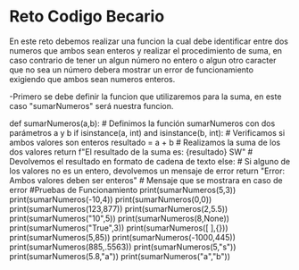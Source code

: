 # Reto Codigo Becario

En este reto debemos realizar una funcion la cual debe identificar entre dos numeros que ambos sean enteros y realizar el procedimiento de suma, en caso contrario de tener un algun número no entero o algun otro caracter que no sea un número debera mostrar un error de funcionamiento exigiendo que ambos sean numeros enteros.

-Primero se debe definir la funcion que utilizaremos para la suma, en este caso "sumarNumeros" será nuestra funcion.

def sumarNumeros(a,b): # Definimos la función sumarNumeros con dos parámetros a y b
  if isinstance(a, int) and isinstance(b, int): # Verificamos si ambos valores son enteros
    resultado = a + b # Realizamos la suma de los dos valores
    return f"El resultado de la suma es: {resultado} SW" # Devolvemos el resultado en formato de cadena de texto
  else: # Si alguno de los valores no es un entero, devolvemos un mensaje de error
      return "Error: Ambos valores deben ser enteros" #  Mensaje que se mostrara en caso de error
#Pruebas de Funcionamiento
print(sumarNumeros(5,3))
print(sumarNumeros(-10,4))
print(sumarNumeros(0,0))
print(sumarNumeros(123,877))
print(sumarNumeros(2,5.5))
print(sumarNumeros("10",5))
print(sumarNumeros(8,None))
print(sumarNumeros("True",3))
print(sumarNumeros([ ],{}))
print(sumarNumeros(5,85))
print(sumarNumeros(-1000,445))
print(sumarNumeros(885,.5563))
print(sumarNumeros(5,"s"))
print(sumarNumeros(5.8,"a"))
print(sumarNumeros("a","b"))
